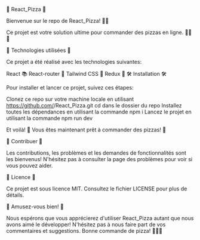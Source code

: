 🍕 React_Pizza 🍕

Bienvenue sur le repo de React_Pizza! 🎉🎉

Ce projet est votre solution ultime pour commander des pizzas en ligne. 🍕🍕🍕

🚀 Technologies utilisées 🚀

Ce projet a été réalisé avec les technologies suivantes:

React 📚
React-router 🚦
Tailwind CSS 🎨
Redux 🔄
🛠️ Installation 🛠️

Pour installer et lancer ce projet, suivez ces étapes:

Clonez ce repo sur votre machine locale en utilisant https://github.com/<votre-nom>/React_Pizza.git
cd dans le dossier du repo
Installez toutes les dépendances en utilisant la commande npm i
Lancez le projet en utilisant la commande npm run dev

Et voilà! 🎉 Vous êtes maintenant prêt à commander des pizzas! 🍕

🤝 Contribuer 🤝

Les contributions, les problèmes et les demandes de fonctionnalités sont les bienvenus! N'hésitez pas à consulter la page des problèmes pour voir si vous pouvez aider.

📝 Licence 📝

Ce projet est sous licence MIT. Consultez le fichier LICENSE pour plus de détails.

🎈 Amusez-vous bien! 🎈

Nous espérons que vous apprécierez d'utiliser React_Pizza autant que nous avons aimé le développer! N'hésitez pas à nous faire part de vos commentaires et suggestions. Bonne commande de pizza! 🍕🍕🍕